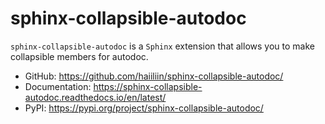 # sphinx-collapsible-autodoc

`sphinx-collapsible-autodoc` is a `Sphinx` extension that allows you to 
make collapsible members for autodoc.

- GitHub: https://github.com/haiiliin/sphinx-collapsible-autodoc/
- Documentation: https://sphinx-collapsible-autodoc.readthedocs.io/en/latest/
- PyPI: https://pypi.org/project/sphinx-collapsible-autodoc/
